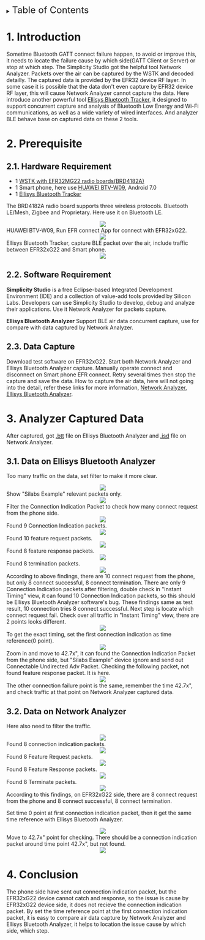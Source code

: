 <details>
<summary><font size=5>Table of Contents</font> </summary>

- [1. Introduction](#1-introduction)
- [2. Prerequiesite](#2-Prerequisite)
- [3. Analyzer Captured Data](#3-Analyzer-Captured-Data)
- [4. Conclusion](#4-Conclusion)

</details>

# 1. Introduction
Sometime Bluetooth GATT connect failure happen, to avoid or improve this, it needs to locate the failure cause by which side(GATT Client or Server) or stop at which step. The Simplicity Studio got the helpful tool Network Analyzer. Packets over the air can be captured by the WSTK and decoded detailly. The captured data is provided by the EFR32 device RF layer. In some case it is possible that the data don't even capture by EFR32 device RF layer, this will cause Network Analyzer cannot capture the data. Here introduce another powerful tool [Ellisys Bluetooth Tracker](https://www.ellisys.com/products/btr1), it designed to support concurrent capture and analysis of Bluetooth Low Energy and Wi-Fi communications, as well as a wide variety of wired interfaces. And analyzer BLE behave base on captured data on these 2 tools.

# 2. Prerequisite 

## 2.1. Hardware Requirement
* 1 [WSTK with EFR32MG22 radio boards(BRD4182A)](https://www.silabs.com/development-tools/wireless/efr32xg22-wireless-starter-kit)
* 1 Smart phone, here use [HUAWEI BTV-W09](https://www.amazon.com/MediaPad-Android-Marshmallow-Moonlight-Warranty/dp/B01LB08BH6), Android 7.0
* 1 [Ellisys Bluetooth Tracker](https://www.ellisys.com/products/btr1)

The BRD4182A radio board supports three wireless protocols. Bluetooth LE/Mesh, Zigbee and Proprietary. Here use it on Bluetooth LE.
<div align="center">
  <img src="files/BL-Bluetooth-connection-issue-location/wstk.png">  
</div> 
HUAWEI BTV-W09, Run EFR connect App for connect with EFR32xG22.
<div align="center">
  <img src="files/BL-Bluetooth-connection-issue-location/phone.png">  
</div> 
Ellisys Bluetooth Tracker, capture BLE packet over the air, include traffic between EFR32xG22 and Smart phone.
<div align="center">
  <img src="files/BL-Bluetooth-connection-issue-location/ellisys.png">  
</div> 


## 2.2. Software Requirement
**Simplicity Studio** is a free Eclipse-based Integrated Development Environment (IDE) and a collection of value-add tools provided by Silicon Labs. Developers can use Simplicity Studio to develop, debug and analyze their applications. Use it Network Analyzer for packets capture.  

**Ellisys Bluetooth Analyzer** Support BLE air data concurrent capture, use for compare with data captured by Network Analyzer.

## 2.3. Data Capture
Download test software on EFR32xG22. Start both Network Analyzer and Ellisys Bluetooth Analyzer capture. Manually operate connect and disconnect on Smart phone EFR connect. Retry several times then stop the capture and save the data. How to capture the air data, here will not going into the detail, refer these links for more information, [Network Analyzer](https://www.silabs.com/documents/login/presentations/tech-talk-using%20silabs-network-analyzer.pdf), [Ellisys Bluetooth Analyzer](https://www.ellisys.com/products/download/bta_manual.pdf).

# 3. Analyzer Captured Data
After captured, got [.btt](files/BL-Bluetooth-connection-issue-location/src/connecton.btt) file on Ellisys Bluetooth Analyzer and [.isd](files/BL-Bluetooth-connection-issue-location/src/connecton.isd) file on Network Analyzer.

## 3.1. Data on Ellisys Bluetooth Analyzer
Too many traffic on the data, set filter to make it more clear.
<div align="center">
  <img src="files/BL-Bluetooth-connection-issue-location/el-filter.png">  
</div> 
Show "Silabs Example" relevant packets only.
<div align="center">
  <img src="files/BL-Bluetooth-connection-issue-location/el-Silabs-Example.png">  
</div> 
Filter the Connection Indication Packet to check how many connect request from the phone side.
<div align="center">
  <img src="files/BL-Bluetooth-connection-issue-location/el-CONNECT-IND-filter.png">  
</div> 
Found 9 Connection Indication packets.
<div align="center">
  <img src="files/BL-Bluetooth-connection-issue-location/el-CONNECT-IND.png">  
</div> 
Found 10 feature request packets.
<div align="center">
  <img src="files/BL-Bluetooth-connection-issue-location/el-LL-FEATURE-REQ.png">  
</div> 
Found 8 feature response packets.
<div align="center">
  <img src="files/BL-Bluetooth-connection-issue-location/el-LL-FEATURE-RSP.png">  
</div> 
Found 8 termination packets.
<div align="center">
  <img src="files/BL-Bluetooth-connection-issue-location/el-LL-TERMINATE-IND.png">  
</div> 
According to above findings, there are 10 connect request from the phone, but only 8 connect successful, 8 connect termination.
There are only 9 Connection Indication packets after filtering, double check in "Instant Timing" view, it can found 10 Connection Indication packets, so this should be Ellisys Bluetooth Analyzer software's bug.
These findings same as test result, 10 connection tries 8 connect successful. Next step is locate which connect request fail.
Check over all traffic in "Instant Timing" view, there are 2 points looks different. 
<div align="center">
  <img src="files/BL-Bluetooth-connection-issue-location/el-overview.png">  
</div> 
To get the exact timing, set the first connection indication as time reference(0 point).
<div align="center">
  <img src="files/BL-Bluetooth-connection-issue-location/el-set-time-reference.png">  
</div> 
Zoom in and move to 42.7x", it can found the Connection Indication  Packet from the phone side, but "Silabs Example" device ignore and send out Connectable Undirected Adv Packet.
Checking the following packet, not found feature response packet. It is here.
<div align="center">
  <img src="files/BL-Bluetooth-connection-issue-location/el-CONNECT-IND-NO-RSP.png">  
</div> 
The other connection failure point is the same, remember the time 42.7x", and check traffic at that point on Network Analyzer captured data.

## 3.2. Data on Network Analyzer
Here also need to filter the traffic.
<div align="center">
  <img src="files/BL-Bluetooth-connection-issue-location/na-all.png">  
</div> 
Found 8 connection indication packets.
<div align="center">
  <img src="files/BL-Bluetooth-connection-issue-location/na-connection-indication.png">  
</div> 
Found 8 Feature Request packets.
<div align="center">
  <img src="files/BL-Bluetooth-connection-issue-location/na-Feature-Request.png">  
</div> 
Found 8 Feature Response packets.
<div align="center">
  <img src="files/BL-Bluetooth-connection-issue-location/na-Feature-Response.png">  
</div> 
Found 8 Terminate packets.
<div align="center">
  <img src="files/BL-Bluetooth-connection-issue-location/na-Terminate.png">  
</div> 
According to this findings, on EFR32xG22 side, there are 8 connect request from the phone and 8 connect successful, 8 connect termination.

Set time 0 point at first connection indication packet, then it get the same time reference with Ellisys Bluetooth Analyzer. 
<div align="center">
  <img src="files/BL-Bluetooth-connection-issue-location/na-set-time-reference.png">  
</div> 
Move to 42.7x" point for checking. There should be a connection indication packet around time point 42.7x", but not found.
<div align="center">
  <img src="files/BL-Bluetooth-connection-issue-location/na-not-get-connection-indication.png">  
</div> 

# 4. Conclusion
The phone side have sent out connection indication packet, but the EFR32xG22 device cannot catch and response, so the issue is cause by EFR32xG22 device side, it does not recieve the connection indication packet.
By set the time reference point at the first connection indication packet, it is easy to compare air data capture by Network Analyzer and Ellisys Bluetooth Analyzer, it helps to location the issue cause by which side, which step.
